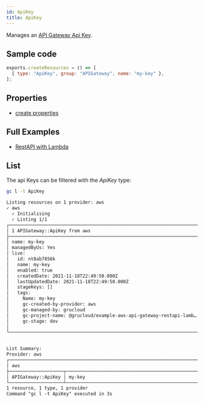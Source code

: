 ```yaml
---
id: ApiKey
title: ApiKey
---
```


Manages an [API Gateway Api Key](https://console.aws.amazon.com/apigateway/main/apis).

## Sample code

```js
exports.createResources = () => [
  { type: "ApiKey", group: "APIGateway", name: "my-key" },
];
```

## Properties

- [create properties](https://docs.aws.amazon.com/AWSJavaScriptSDK/v3/latest/clients/client-api-gateway/interfaces/createapikeycommandinput.html)

## Full Examples

- [RestAPI with Lambda](https://github.com/grucloud/grucloud/tree/main/examples/aws/APIGateway/restapi-lambda)

## List

The api Keys can be filtered with the _ApiKey_ type:

```sh
gc l -t ApiKey
```

```txt
Listing resources on 1 provider: aws
✓ aws
  ✓ Initialising
  ✓ Listing 1/1
┌──────────────────────────────────────────────────────────────────────┐
│ 1 APIGateway::ApiKey from aws                                        │
├──────────────────────────────────────────────────────────────────────┤
│ name: my-key                                                         │
│ managedByUs: Yes                                                     │
│ live:                                                                │
│   id: nt8ab7856k                                                     │
│   name: my-key                                                       │
│   enabled: true                                                      │
│   createdDate: 2021-11-18T22:49:50.000Z                              │
│   lastUpdatedDate: 2021-11-18T22:49:50.000Z                          │
│   stageKeys: []                                                      │
│   tags:                                                              │
│     Name: my-key                                                     │
│     gc-created-by-provider: aws                                      │
│     gc-managed-by: grucloud                                          │
│     gc-project-name: @grucloud/example-aws-api-gateway-restapi-lamb… │
│     gc-stage: dev                                                    │
│                                                                      │
└──────────────────────────────────────────────────────────────────────┘


List Summary:
Provider: aws
┌─────────────────────────────────────────────────────────────────────┐
│ aws                                                                 │
├────────────────────┬────────────────────────────────────────────────┤
│ APIGateway::ApiKey │ my-key                                         │
└────────────────────┴────────────────────────────────────────────────┘
1 resource, 1 type, 1 provider
Command "gc l -t ApiKey" executed in 3s
```

